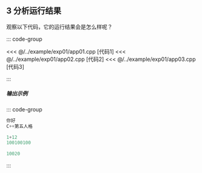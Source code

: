 ## 3 分析运行结果

观察以下代码，它的运行结果会是怎么样呢？

::: code-group

<<< @/../example/exp01/app01.cpp [代码1]
<<< @/../example/exp01/app02.cpp [代码2]
<<< @/../example/exp01/app03.cpp [代码3]

:::

##### 输出示例
<PasswordProtected>

::: code-group

```powershell [结果1]
你好
C++第五人格
```

```powershell [结果2]
1+12
100100100
```

```powershell [结果3]
10020
```
:::

</PasswordProtected>